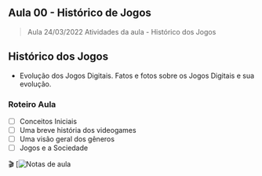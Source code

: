 ## Aula 00 - Histórico de Jogos

> Aula 24/03/2022
> Atividades da aula - Histórico dos Jogos

## Histórico dos Jogos

- Evolução dos Jogos Digitais. Fatos e fotos sobre os Jogos Digitais e sua evolução.

### Roteiro Aula
- [ ] Conceitos Iniciais
- [ ] Uma breve história dos videogames
- [ ] Uma visão geral dos gêneros
- [ ] Jogos e a Sociedade

🎬
[![Notas de aula]((https://github.com/marcoswagner-commits/jogos_digitais/files/8312251/aula00_historico_jogos.pdf))



